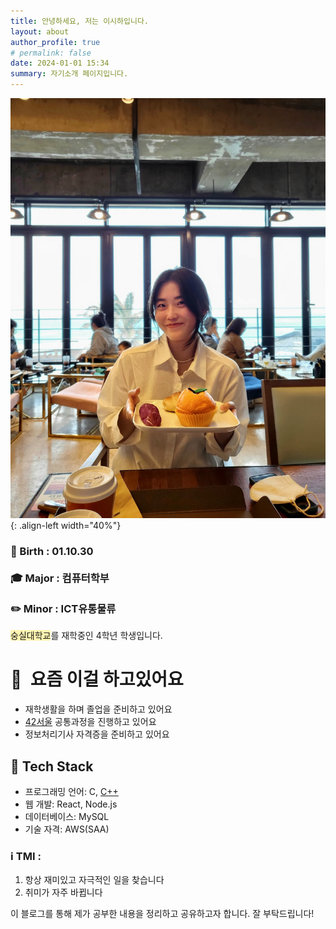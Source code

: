 ```yaml
---
title: 안녕하세요, 저는 이시하입니다.
layout: about
author_profile: true
# permalink: false
date: 2024-01-01 15:34
summary: 자기소개 페이지입니다.
---
```


![me.jpg](/assets/images/me.jpg){: .align-left width="40%"}

### 🎂 Birth : 01.10.30 <br><br> 🎓 Major : 컴퓨터학부 <br><br>✏️ Minor : ICT유통물류
<span style="background-color:#fff5b1">숭실대학교</span>를 재학중인 4학년 학생입니다.

# 👏  요즘 이걸 하고있어요
- 재학생활을 하며 졸업을 준비하고 있어요
- [42서울](https://42seoul.kr/seoul42/main/view) 공통과정을 진행하고 있어요
- 정보처리기사 자격증을 준비하고 있어요

## 🔧 Tech Stack
- 프로그래밍 언어: C, [C++](https://solved.ac/profile/mlice1030)
- 웹 개발: React, Node.js
- 데이터베이스: MySQL
- 기술 자격: AWS(SAA)

### ℹ️ TMI :

1. 항상 재미있고 자극적인 일을 찾습니다
2. 취미가 자주 바뀝니다

이 블로그를 통해 제가 공부한 내용을 정리하고 공유하고자 합니다. 잘 부탁드립니다!